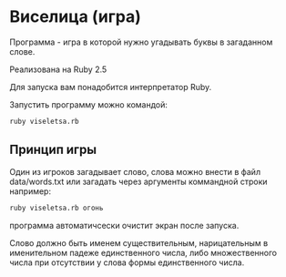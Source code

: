 #  Виселица (игра)

Программа - игра в которой нужно угадывать буквы в загаданном слове.

Реализована на Ruby 2.5

Для запуска вам понадобится интерпретатор Ruby.

Запустить программу можно командой:

```bash
ruby viseletsa.rb
```



## Принцип игры

Один из игроков загадывает слово, слова можно внести в файл data/words.txt или загадать через аргументы коммандной строки например:

```bash
ruby viseletsa.rb огонь
```

программа автоматичсески очистит экран после запуска.

Слово должно быть именем существительным, нарицательным в именительном падеже единственного числа, либо множественного числа при отсутствии у слова формы единственного числа. 

